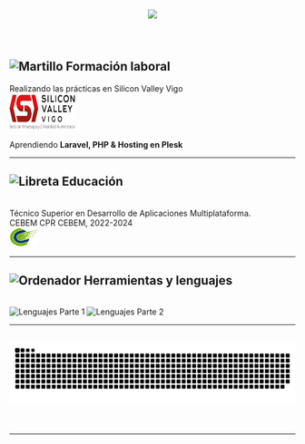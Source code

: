 <h1 align="center">
    <img src="https://readme-typing-svg.herokuapp.com/?font=Righteous&size=35&center=true&vCenter=true&width=500&height=70&duration=4000&lines=Hey!+👋;+Soy+Héctor...+el+DAMnificado!;" />
</h1>
<br/>

<div>
  <h2>
    <img src="https://img.icons8.com/ios-filled/50/000000/hammer.png" alt="Martillo" width="30" height="30"/> Formación laboral
  </h2>
    
  Realizando las prácticas en Silicon Valley Vigo
  <br/>
  <img src="SILVALI.png" alt="SILVALI" width="115" height="65"/> <!-- Ajusta el tamaño aquí -->
  
  Aprendiendo **Laravel, PHP & Hosting en Plesk**
</div>

<hr/>

<h2>
  <img src="https://img.icons8.com/ios-filled/50/000000/book.png" alt="Libreta" width="30" height="30"/> Educación
</h2>
<br/>
<div>
  Técnico Superior en Desarrollo de Aplicaciones Multiplataforma.
  <br/>
  CEBEM CPR CEBEM, 2022-2024
  <br/>
  <img src="CEBEM.png" alt="CEBEM" />
</div>

<hr/>

<h2>
  <img src="https://img.icons8.com/ios-filled/50/000000/computer.png" alt="Ordenador" width="30" height="30"/> Herramientas y lenguajes
</h2>
<br/>
<div>
  <img src="https://skillicons.dev/icons?i=bootstrap,html,github,git" alt="Lenguajes Parte 1" />
  <img src="https://skillicons.dev/icons?i=laravel,nodejs,react,python,javascript,django,hibernate,java,mysql" alt="Lenguajes Parte 2" />
  <br/>
</div>

<hr/>



<div align="center">
  <br/>
  <img alt="snake eating my contributions" src="https://raw.githubusercontent.com/salesp07/salesp07/output/github-contribution-grid-snake.svg" />
  <br/><br/><br/>
</div>


<hr/>

